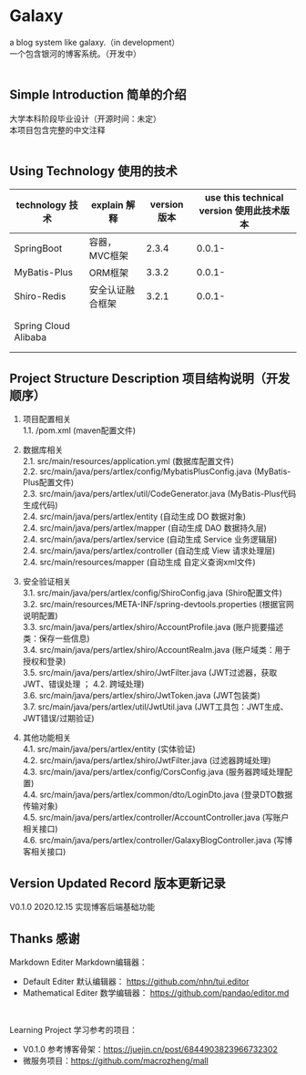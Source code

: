 # Galaxy
a blog system like galaxy.（in development）<br>
一个包含银河的博客系统。（开发中）<br>
<br>

## Simple Introduction 简单的介绍
大学本科阶段毕业设计（开源时间：未定）<br>
本项目包含完整的中文注释<br>
<br>

## Using Technology 使用的技术
<table>
    <thead>
        <tr>
            <th>technology 技术</th>
            <th>explain 解释</th>
            <th>version 版本</th>
            <th>use this technical version 使用此技术版本</th>
        </tr>
    </thead>
    <tbody>
        <tr>
            <td>SpringBoot</td>
            <td>容器，MVC框架</td>
            <td>2.3.4</td>
            <td>0.0.1-</td>
        </tr>
        <tr>
            <td>MyBatis-Plus</td>
            <td>ORM框架</td>
            <td>3.3.2</td>
            <td>0.0.1-</td>
        </tr>
        <tr>
            <td>Shiro-Redis</td>
            <td>安全认证融合框架</td>
            <td>3.2.1</td>
            <td>0.0.1-</td>
        </tr>
        <tr>
            <td></td>
            <td></td>
            <td></td>
            <td></td>
        </tr>
        <tr>
            <td></td>
            <td></td>
            <td></td>
            <td></td>
        </tr>
        <tr>
            <td>Spring Cloud Alibaba</td>
            <td></td>
            <td></td>
            <td></td>
        </tr>
        <tr>
            <td></td>
            <td></td>
            <td></td>
            <td></td>
        </tr>
        <tr>
            <td></td>
            <td></td>
            <td></td>
            <td></td>
        </tr>
    </tbody>
</table>

## Project Structure Description 项目结构说明（开发顺序）
1. 项目配置相关<br>
1.1. /pom.xml (maven配置文件)<br>

2. 数据库相关<br>
2.1. src/main/resources/application.yml (数据库配置文件)<br>
2.2. src/main/java/pers/artlex/config/MybatisPlusConfig.java (MyBatis-Plus配置文件)<br>
2.3. src/main/java/pers/artlex/util/CodeGenerator.java (MyBatis-Plus代码生成代码)<br>
2.4. src/main/java/pers/artlex/entity (自动生成 DO 数据对象)<br>
2.4. src/main/java/pers/artlex/mapper (自动生成 DAO 数据持久层)<br>
2.4. src/main/java/pers/artlex/service (自动生成 Service 业务逻辑层)<br>
2.4. src/main/java/pers/artlex/controller (自动生成 View 请求处理层)<br>
2.4. src/main/resources/mapper (自动生成 自定义查询xml文件)<br>
3. 安全验证相关<br>
3.1. src/main/java/pers/artlex/config/ShiroConfig.java (Shiro配置文件)<br>
3.2. src/main/resources/META-INF/spring-devtools.properties (根据官网说明配置)<br>
3.3. src/main/java/pers/artlex/shiro/AccountProfile.java (账户扼要描述类：保存一些信息)<br>
3.4. src/main/java/pers/artlex/shiro/AccountRealm.java (账户域类：用于授权和登录)<br>
3.5. src/main/java/pers/artlex/shiro/JwtFilter.java (JWT过滤器，获取JWT、错误处理 ； 4.2. 跨域处理)<br>
3.6. src/main/java/pers/artlex/shiro/JwtToken.java (JWT包装类)<br>
3.7. src/main/java/pers/artlex/util/JwtUtil.java (JWT工具包：JWT生成、JWT错误/过期验证)<br>
4. 其他功能相关<br>
4.1. src/main/java/pers/artlex/entity (实体验证)<br>
4.2. src/main/java/pers/artlex/shiro/JwtFilter.java (过滤器跨域处理)<br>
4.3. src/main/java/pers/artlex/config/CorsConfig.java (服务器跨域处理配置)<br>
4.4. src/main/java/pers/artlex/common/dto/LoginDto.java (登录DTO数据传输对象)<br>
4.5. src/main/java/pers/artlex/controller/AccountController.java (写账户相关接口)<br>
4.6. src/main/java/pers/artlex/controller/GalaxyBlogController.java (写博客相关接口)<br>

## Version Updated Record 版本更新记录
V0.1.0 2020.12.15 实现博客后端基础功能<br>


## Thanks 感谢
Markdown Editer Markdown编辑器： <br>
- Default Editer 默认编辑器： https://github.com/nhn/tui.editor <br>
- Mathematical Editer 数学编辑器： https://github.com/pandao/editor.md <br>
<br>

Learning Project 学习参考的项目： <br>
- V0.1.0 参考博客骨架：https://juejin.cn/post/6844903823966732302
- 微服务项目：https://github.com/macrozheng/mall